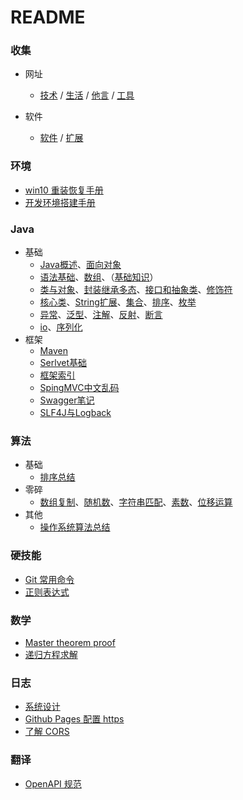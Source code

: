 # README

### 收集

- 网址
    - [技术](https://dynalist.io/d/FKSHKYjn62yM5sMS5_IeiyqF#z=XXrhJliQk3DyHTdRnz5FNAq8)  /  [生活](https://dynalist.io/d/FKSHKYjn62yM5sMS5_IeiyqF#z=eTD92D6za2ItaF1wbwTc8eqR)  /  [他言](https://dynalist.io/d/FKSHKYjn62yM5sMS5_IeiyqF#z=jiNtA-SJ0l9_xPYbjOw2Nmj6)  /  [工具](https://dynalist.io/d/FKSHKYjn62yM5sMS5_IeiyqF#z=K5YSptvfg1WgCsi_iAnDJBUC)

- 软件
    - [软件](https://dynalist.io/d/8azEbSlaQ8kc-P4I8FzpkYRI)  /   [扩展](https://dynalist.io/d/fjmwJujCwx51ycAz6tHt0-7v)

### 环境

- [win10 重装恢复手册](?conf/win10-重装恢复手册.md)
- [开发环境搭建手册](?conf/开发环境搭建手册.md.md)  

### Java

- 基础
    - [Java概述](?java/Java-概述.md)、[面向对象](?java/面向对象编程概念.md)
    - [语法基础](?java/Java-语法基础.md)、[数组](?java/Java-数组和arrays类.md)、（[基础知识](?java/Java-基础知识.md)）
    - [类与对象](?java/Java-类与对象.md)、[封装继承多态](?java/Java-封装-继承-多态.md)、[接口和抽象类](?java/Java-接口-抽象类-内部类.md)、[修饰符](?java/Java-修饰符.md)
    - [核心类](?java/Java-核心类.md)、[String扩展](?java/String-扩展.md)、[集合](?java/Java-集合.md)、[排序](?java/Java-排序.md)、[枚举](?java/Java-枚举.md)
    - [异常](?java/Java-异常.md)、[泛型](?java/Java-泛型.md)、[注解](?java/Java-注解.md)、[反射](?java/Java-反射.md)、[断言](?java/Java-断言.md)
    - [io](?java/Java-io.md)、[序列化](?java/Java-序列化.md)
- 框架
    - [Maven](?java/Maven.md)
    - [Serlvet基础](?java/Java-Servlet.md)
    - [框架索引](?java/java-framework.md)
    - [SpingMVC中文乱码](?java/springmvc-encoding.md)
    - [Swagger笔记](?java/Swagger笔记.md)
    - [SLF4J与Logback](?java/SLF4J-Logback.md)

### 算法
- 基础
    - [排序总结](?algorithm/排序总结.md)
- 零碎
    - [数组复制](?algorithm/数组复制.md)、[随机数](?algorithm/随机数.md)、[字符串匹配](?algorithm/字符串匹配.md)、[素数](?algorithm/素数.md)、[位移运算](?algorithm/位移运算.md)
- 其他
    - [操作系统算法总结](?algorithm/操作系统算法总结.md)



### 硬技能

- [Git 常用命令](?hard-skills/Git-常用命令.md)     
- [正则表达式](?hard-skills/正则表达式.md)

### 数学

- [Master theorem proof](?math/Master_theorem_proof.md)
- [递归方程求解](?math/递归方程求解.md)

### 日志

- [系统设计](?diary/系统设计.md)
- [Github Pages 配置 https](?note/Github-Pages-配置-https.md)
- [了解 CORS](?note/了解-CORS.md)

### 翻译

- [OpenAPI 规范](?translation/OpenAPISpecificationZh.md)
